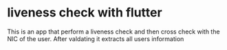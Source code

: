 # liveness check with flutter 

This is an app that perform a liveness check and then cross check with the NIC of the user. After valdating it extracts all users information

